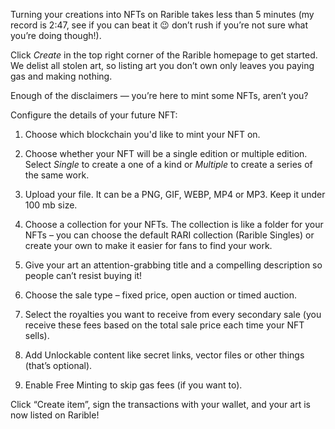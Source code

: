 Turning your creations into NFTs on Rarible takes less than 5 minutes (my record is 2:47, see if you can beat it 😉 don’t rush if you’re not sure what you’re doing though!).

Click _Create_ in the top right corner of the Rarible homepage to get started. We delist all stolen art, so listing art you don’t own only leaves you paying gas and making nothing.

Enough of the disclaimers — you’re here to mint some NFTs, aren’t you?

Configure the details of your future NFT:

1. Choose which blockchain you'd like to mint your NFT on.

2. Choose whether your NFT will be a single edition or multiple edition. Select _Single_ to create a one of a kind or _Multiple_ to create a series of the same work.

3. Upload your file. It can be a PNG, GIF, WEBP, MP4 or MP3. Keep it under 100 mb size.

4. Choose a collection for your NFTs. The collection is like a folder for your NFTs – you can choose the default RARI collection (Rarible Singles) or create your own to make it easier for fans to find your work.

5. Give your art an attention-grabbing title and a compelling description so people can’t resist buying it!

6. Choose the sale type – fixed price, open auction or timed auction.

7. Select the royalties you want to receive from every secondary sale (you receive these fees based on the total sale price each time your NFT sells).

8. Add Unlockable content like secret links, vector files or other things (that’s optional).

9. Enable Free Minting to skip gas fees (if you want to).

Click “Create item”, sign the transactions with your wallet, and your art is now listed on Rarible!
